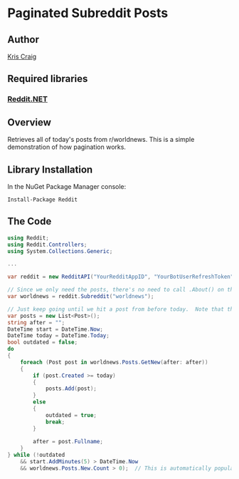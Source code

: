 # Paginated Subreddit Posts

## Author

[Kris Craig](../../../docs/contributors/Kris%20Craig.md)

## Required libraries

### [Reddit.NET](https://github.com/sirkris/Reddit.NET)

## Overview

Retrieves all of today's posts from r/worldnews.  This is a simple demonstration of how pagination works.

## Library Installation

In the NuGet Package Manager console:

    Install-Package Reddit

## The Code

```c#
using Reddit;
using Reddit.Controllers;
using System.Collections.Generic;

...

var reddit = new RedditAPI("YourRedditAppID", "YourBotUserRefreshToken");

// Since we only need the posts, there's no need to call .About() on this one.  --Kris
var worldnews = reddit.Subreddit("worldnews");

// Just keep going until we hit a post from before today.  Note that the API may sometimes return posts slightly out of order.  --Kris
var posts = new List<Post>();
string after = "";
DateTime start = DateTime.Now;
DateTime today = DateTime.Today;
bool outdated = false;
do
{
	foreach (Post post in worldnews.Posts.GetNew(after: after))
	{
		if (post.Created >= today)
		{
			posts.Add(post);
		}
		else
		{
			outdated = true;
			break;
		}
		
		after = post.Fullname;
	}
} while (!outdated 
	&& start.AddMinutes(5) > DateTime.Now
	&& worldnews.Posts.New.Count > 0);  // This is automatically populated with the results of the last GetNew call.  --Kris
```
